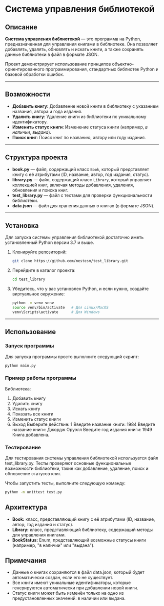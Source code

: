 # Система управления библиотекой

## Описание

**Система управления библиотекой** — это программа на Python, предназначенная для управления книгами в библиотеке. Она позволяет добавлять, удалять, обновлять и искать книги, а также сохранять данные библиотеки в файл в формате JSON.

Проект демонстрирует использование принципов объектно-ориентированного программирования, стандартных библиотек Python и базовой обработки ошибок.

---

## Возможности

- **Добавить книгу**: Добавление новой книги в библиотеку с указанием названия, автора и года издания.
- **Удалить книгу**: Удаление книги из библиотеки по уникальному идентификатору.
- **Изменить статус книги**: Изменение статуса книги (например, *в наличии*, *выдана*).
- **Поиск книг**: Поиск книг по названию, автору или году издания.

---

## Структура проекта

- **book.py** — файл, содержащий класс `Book`, который представляет книгу с её атрибутами (ID, название, автор, год издания, статус).
- **library.py** — файл, содержащий класс `Library`, который управляет коллекцией книг, включая методы добавления, удаления, обновления и поиска книг.
- **test_library.py** — файл с тестами для проверки функциональности библиотеки.
- **data.json** — файл для хранения данных о книгах (в формате JSON).

---

## Установка

Для запуска системы управления библиотекой достаточно иметь установленный Python версии 3.7 и выше.

1. Клонируйте репозиторий:

    ```bash
    git clone https://github.com/nestesm/test_library.git
    ```

2. Перейдите в каталог проекта:

    ```bash
    cd test_library
    ```

3. Убедитесь, что у вас установлен Python, и если нужно, создайте виртуальное окружение:

    ```bash
    python -m venv venv
    source venv/bin/activate   # Для Linux/MacOS
    venv\Scripts\activate      # Для Windows
    ```

---

## Использование

### Запуск программы

Для запуска программы просто выполните следующий скрипт:

```bash
python main.py
```

### Пример работы программы

Библиотека:
1. Добавить книгу
2. Удалить книгу
3. Искать книгу
4. Показать все книги
5. Изменить статус книги
0. Выход
Выберите действие: 1
Введите название книги: 1984
Введите название книги: Джордж Оруэлл
Введите год издания книги: 1949
Книга добавлена.

### Тестирование

Для тестирования системы управления библиотекой используется файл test_library.py.
Тесты проверяют основные функциональные возможности библиотеки, такие как добавление, удаление, поиск и обновление статусов книг.

Чтобы запустить тесты, выполните следующую команду:

```bash
python -m unittest test.py
```

## Архитектура
- **Book:** класс, представляющий книгу с её атрибутами (ID, название, автор, год издания и статус).
- **Library:** класс, представляющий библиотеку, содержащий методы для управления книгами.
- **BookStatus:** Enum, представляющий возможные статусы книги (например, "в наличии" или "выдана").

## Примечания
- Данные о книгах сохраняются в файл data.json, который будет автоматически создан, если его не существует.
- Все книги имеют уникальные идентификаторы, которые генерируются автоматически при добавлении новой книги.
- Статус книги может быть изменён только на одно из предустановленных значений: в наличии или выдана.

